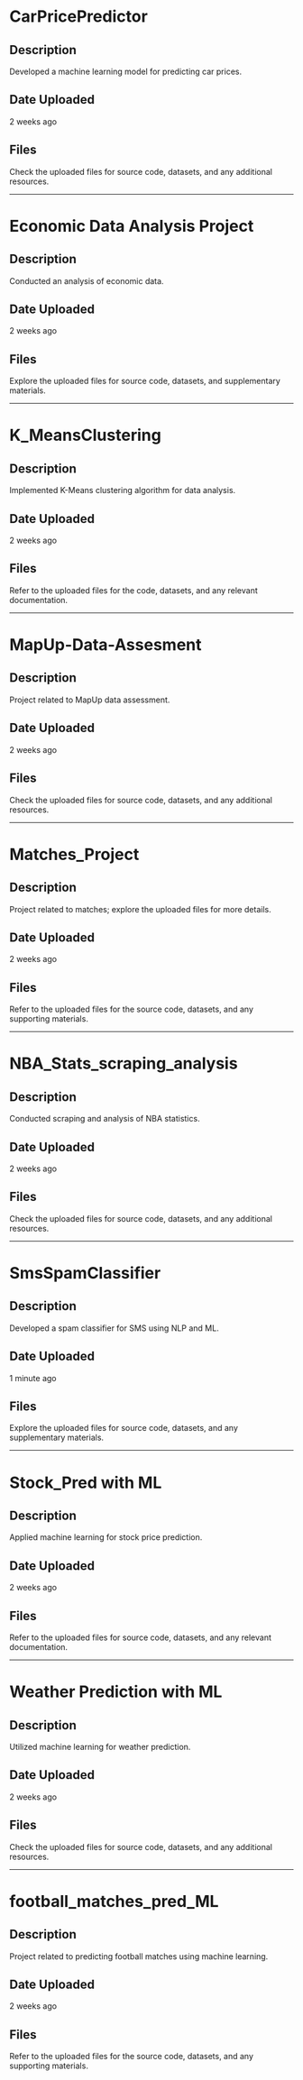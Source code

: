 # CarPricePredictor

## Description
Developed a machine learning model for predicting car prices.

## Date Uploaded
2 weeks ago

## Files
Check the uploaded files for source code, datasets, and any additional resources.

---

# Economic Data Analysis Project

## Description
Conducted an analysis of economic data.

## Date Uploaded
2 weeks ago

## Files
Explore the uploaded files for source code, datasets, and supplementary materials.

---

# K_MeansClustering

## Description
Implemented K-Means clustering algorithm for data analysis.

## Date Uploaded
2 weeks ago

## Files
Refer to the uploaded files for the code, datasets, and any relevant documentation.

---

# MapUp-Data-Assesment

## Description
Project related to MapUp data assessment.

## Date Uploaded
2 weeks ago

## Files
Check the uploaded files for source code, datasets, and any additional resources.

---

# Matches_Project

## Description
Project related to matches; explore the uploaded files for more details.

## Date Uploaded
2 weeks ago

## Files
Refer to the uploaded files for the source code, datasets, and any supporting materials.

---

# NBA_Stats_scraping_analysis

## Description
Conducted scraping and analysis of NBA statistics.

## Date Uploaded
2 weeks ago

## Files
Check the uploaded files for source code, datasets, and any additional resources.

---

# SmsSpamClassifier

## Description
Developed a spam classifier for SMS using NLP and ML.

## Date Uploaded
1 minute ago

## Files
Explore the uploaded files for source code, datasets, and any supplementary materials.

---

# Stock_Pred with ML

## Description
Applied machine learning for stock price prediction.

## Date Uploaded
2 weeks ago

## Files
Refer to the uploaded files for source code, datasets, and any relevant documentation.

---

# Weather Prediction with ML

## Description
Utilized machine learning for weather prediction.

## Date Uploaded
2 weeks ago

## Files
Check the uploaded files for source code, datasets, and any additional resources.

---

# football_matches_pred_ML

## Description
Project related to predicting football matches using machine learning.

## Date Uploaded
2 weeks ago

## Files
Refer to the uploaded files for the source code, datasets, and any supporting materials.
